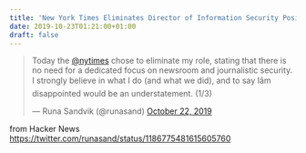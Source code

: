 ```yaml
---
title: 'New York Times Eliminates Director of Information Security Position'
date: 2019-10-23T01:21:00+01:00
draft: false
---
```


> Today the [@nytimes](https://twitter.com/nytimes?ref_src=twsrc%5Etfw) chose to eliminate my role, stating that there is no need for a dedicated focus on newsroom and journalistic security. I strongly believe in what I do (and what we did), and to say Iâm disappointed would be an understatement. (1/3)
> 
> — Runa Sandvik (@runasand) [October 22, 2019](https://twitter.com/runasand/status/1186775481615605760?ref_src=twsrc%5Etfw)

  
  
from Hacker News https://twitter.com/runasand/status/1186775481615605760